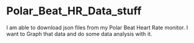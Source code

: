 # Polar_Beat_HR_Data_stuff
I am able to download json files from my Polar Beat Heart Rate monitor. I want to Graph that data and do some data analysis with it. 
